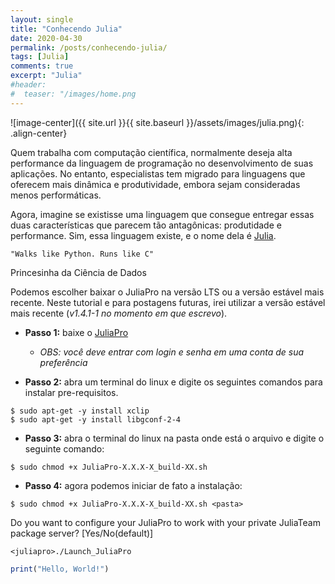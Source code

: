 ```yaml
---
layout: single
title: "Conhecendo Julia"
date: 2020-04-30
permalink: /posts/conhecendo-julia/
tags: [Julia]
comments: true
excerpt: "Julia"
#header:
#  teaser: "/images/home.png
---
```


![image-center]({{ site.url }}{{ site.baseurl }}/assets/images/julia.png){: .align-center}

<p style='text-align: justify;'> 

Quem trabalha com computação científica, normalmente deseja alta performance da linguagem de programação no desenvolvimento de suas aplicações. No entanto, especialistas tem migrado para linguagens que oferecem mais dinâmica e produtividade, embora sejam consideradas menos performáticas.</p>

<p style='text-align: justify;'> 

Agora, imagine se existisse uma linguagem que consegue entregar essas duas características que parecem tão antagônicas: produtidade e performance. Sim, essa linguagem existe, e o nome dela é <a href="https://julialang.org/" target="_blank">Julia</a>.</p>

```
"Walks like Python. Runs like C"
```

Princesinha da Ciência de Dados

Podemos escolher baixar o JuliaPro na versão LTS ou a versão estável mais recente. Neste tutorial e para postagens futuras, irei utilizar a versão estável mais recente (*v1.4.1-1 no momento em que escrevo*).

- **Passo 1:** baixe o <a href="https://juliacomputing.com/products/juliapro" target="_blank">JuliaPro</a>
  - *OBS: você deve entrar com login e senha em uma conta de sua preferência*

- **Passo 2:** abra um terminal do linux e digite os seguintes comandos para instalar pre-requisitos.

```
$ sudo apt-get -y install xclip
$ sudo apt-get -y install libgconf-2-4
```

- **Passo 3:** abra o terminal do linux na pasta onde está o arquivo e digite o seguinte comando:

 ```
 $ sudo chmod +x JuliaPro-X.X.X-X_build-XX.sh
 ```
 - **Passo 4:** agora podemos iniciar de fato a instalação:

 ```
 $ sudo chmod +x JuliaPro-X.X.X-X_build-XX.sh <pasta>
 ```
 Do you want to configure your JuliaPro to work with your private JuliaTeam package server? [Yes/No(default)]

 ```
 <juliapro>./Launch_JuliaPro
 ```

 ```julia
 print("Hello, World!")
 ```